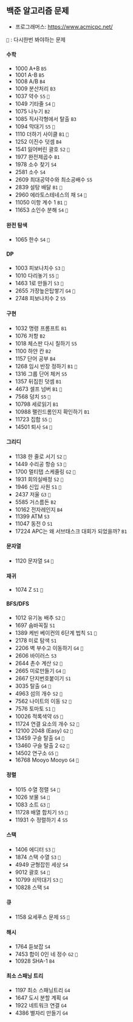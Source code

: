 ## 백준 알고리즘 문제

- 프로그래머스: https://www.acmicpc.net/

`👀` : 다시한번 봐야하는 문제

#### 수학

- 1000 A+B `B5`
- 1001 A-B `B5`
- 1008 A/B `B4`
- 1009 분산처리 `B3`
- 1037 약수 `S5` `👀`
- 1049 기타줄 `S4` `👀`
- 1075 나누기 `B2`
- 1085 직사각형에서 탈출 `B3`
- 1094 막대기 `S5` `👀`
- 1110 더하기 사이클 `B1` `👀`
- 1252 이진수 덧셈 `B4`
- 1541 잃어버린 괄호 `S2` `👀`
- 1977 완전제곱수 `B1`
- 1978 소수 찾기 `S4`
- 2581 소수 `S4`
- 2609 최대공약수와 최소공배수 `S5`
- 2839 설탕 배달 `B1` `👀`
- 2960 에라토스테네스의 채 `S4` `👀`
- 11050 이항 계수 1 `B1` `👀`
- 11653 소인수 분해 `S4` `👀`

#### 완전 탐색

- 1065 한수 `S4` `👀`

#### DP

- 1003 피보나치수 `S3` `👀`
- 1010 다리놓기 `S5` `👀`
- 1463 1로 만들기 `S3` `👀`
- 2655 가장높은탑쌓기 `G4` `👀`
- 2748 피보나치수 2 `S5`

#### 구현

- 1032 명령 프롬프트 `B1`
- 1076 저항 `B2`
- 1018 체스판 다시 칠하기 `S5`
- 1100 하얀 칸 `B2 `
- 1157 단어 공부 `B4`
- 1268 임시 반장 정하기 `B1` `👀`
- 1316 그룹 단어 체커 `S5`
- 1357 뒤집힌 덧셈 `B1`
- 4673 셀프 넘버 `B1` `👀`
- 7568 덩치 `S5` `👀`
- 10798 세로읽기 `B1`
- 10988 팰린드롬인지 확인하기 `B1 `
- 11723 집합 `S5` `👀`
- 14501 퇴사 `S4` `👀`

#### 그리디

- 1138 한 줄로 서기 `S2` `👀`
- 1449 수리공 항승 `S3` `👀`
- 1700 멀티탭 스케줄링 `G2` `👀`
- 1931 회의실배정 `S2` `👀`
- 1946 신입 사원 `S1` `👀`
- 2437 저울 `G3` `👀`
- 5585 거스름돈 `B2`
- 10162 전자레인지 `B4`
- 11399 ATM `S3`
- 11047 동전 0 `S1`
- 17224 APC는 왜 서브태스크 대회가 되었을까? `B1`

#### 문자열

- 1120 문자열 `S4` `👀`

#### 재귀

- 1074 Z `S1` `👀`

#### BFS/DFS

- 1012 유기농 배추 `S2` `👀`
- 1697 숨바꼭질 `S1`
- 1389 케빈 베이컨의 6단계 법칙 `S1` `👀`
- 2178 미로 탐색 `S1`
- 2206 벽 부수고 이동하기 `G4` `👀`
- 2606 바이러스 `S3`
- 2644 촌수 계산 `S2` `👀`
- 2665 미로만들기 `G4` `👀`
- 2667 단지번호붙이기 `S1`
- 3035 탈출 `G4` `👀`
- 4963 섬의 개수 `S2` `👀`
- 7562 나이트의 이동 `S2` `👀`
- 7576 토마토 `S1` `👀`
- 10026 적록색약 `G5` `👀`
- 11724 연결 요소의 개수 `S2` `👀`
- 12100 2048 (Easy) `G2` `👀`
- 13459 구슬 탈출 `G4` `👀`
- 13460 구슬 탈출 2 `G2` `👀`
- 14502 연구소 `G5` `👀`
- 16768 Mooyo Mooyo `G4` `👀`

#### 정렬

- 1015 수열 정렬 `S4` `👀`
- 1026 보물 `S4` `👀`
- 1083 소트 `G3` `👀`
- 11728 배열 합치기 `S5` `👀`
- 11931 수 정렬하기 4 `S5`

#### 스택

- 1406 에디터 `S3` `👀`
- 1874 스택 수열 `S3` `👀`
- 4949 균형잡힌 세상 `S4`
- 9012 괄호 `S4` `👀`
- 10799 쇠막대기 `S3` `👀`
- 10828 스택 `S4`

#### 큐

- 1158 요세푸스 문제 `S5` `👀`

#### 해시

- 1764 듣보잡 `S4`
- 7453 합이 0인 네 정수 `G2` `👀`
- 10928 SHA-1 `B4`

#### 최소 스패닝 트리

- 1197 최소 스패닝트리 `G4`
- 1647 도시 분할 계획 `G4`
- 1922 네트워크 연결 `G4`
- 4386 별자리 만들기 `G4`
